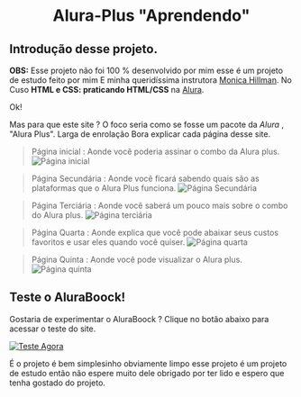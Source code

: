 <h1 align="center"> Alura-Plus "Aprendendo" </h1> 

## Introdução desse projeto. 

**OBS:** Esse projeto não foi 100 % desenvolvido por mim esse é um projeto de estudo feito por mim E minha queridíssima instrutora [Monica Hillman](https://github.com/MonicaHillman). No Cuso **HTML e CSS: praticando HTML/CSS** na [Alura](https://www.alura.com.br/).

Ok!

Mas para que este site ?  O foco seria como se fosse um pacote da *Alura* , "Alura Plus". Larga de enrolação Bora explicar cada página desse site.

> Página inicial : Aonde você poderia assinar o combo da Alura plus.
![Página inicial](https://github.com/RIZONCIO/Alura-Plus-Aprendendo-/assets/61835786/9830c46e-d52c-434f-8190-d1d46eb79abc)

> Página Secundária : Aonde você ficará sabendo quais são as plataformas que o Alura Plus funciona.
![Página Secundária](https://github.com/RIZONCIO/Alura-Plus-Aprendendo-/assets/61835786/ba6b34c4-7a22-44eb-88c8-64a7e7f840f8)

> Página Terciária : Aonde você saberá um pouco mais sobre o combo do Alura plus.
![Página terciária](https://github.com/RIZONCIO/Alura-Plus-Aprendendo-/assets/61835786/9da01269-9915-4f98-8053-c8ef1af40174)

> Página Quarta : Aonde explica que você pode abaixar seus custos favoritos e usar eles quando você quiser.
![Página quarta](https://github.com/RIZONCIO/Alura-Plus-Aprendendo-/assets/61835786/2232a209-f691-4135-b8ff-d1ef7809812b)

> Página Quinta : Aonde você pode visualizar o Alura plus.
![Página quinta](https://github.com/RIZONCIO/Alura-Plus-Aprendendo-/assets/61835786/48c55c19-0c09-472c-b718-e64040761015)

## Teste o AluraBoock!

Gostaria de experimentar o AluraBoock ? Clique no botão abaixo para acessar o teste do site.

[![Teste Agora](https://github.com/RIZONCIO/AluraBoock/assets/61835786/591c23f3-b634-4a42-8dd2-d3d936ae8a78)](https://alura-plus-kappa-green.vercel.app/)

É o projeto é bem simplesinho obviamente limpo esse projeto é um projeto de estudo então não espere muito dele obrigado por ter lido e espero que tenha gostado do projeto. 
